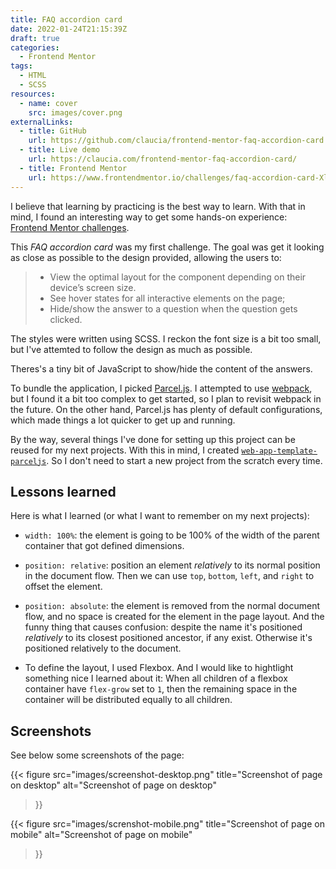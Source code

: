 ```yaml
---
title: FAQ accordion card
date: 2022-01-24T21:15:39Z
draft: true
categories:
  - Frontend Mentor
tags: 
  - HTML
  - SCSS
resources:
  - name: cover
    src: images/cover.png
externalLinks:
  - title: GitHub
    url: https://github.com/claucia/frontend-mentor-faq-accordion-card
  - title: Live demo
    url: https://claucia.com/frontend-mentor-faq-accordion-card/
  - title: Frontend Mentor
    url: https://www.frontendmentor.io/challenges/faq-accordion-card-XlyjD0Oam
---
```


I believe that learning by practicing is the best way to learn. With that in mind, I found an interesting way to get some hands-on experience: [Frontend Mentor challenges][frontend-mentor-challenges].

This _FAQ accordion card_ was my first challenge. The goal was get it looking as close as possible to the design provided, allowing the users to:

> - View the optimal layout for the component depending on their device’s screen size.
> - See hover states for all interactive elements on the page;
> - Hide/show the answer to a question when the question gets clicked.  

The styles were written using SCSS. I reckon the font size is a bit too small, but I've attemted to follow the design as much as possible.

Theres's a tiny bit of JavaScript to show/hide the content of the answers.

To bundle the application, I picked [Parcel.js][parcel-js]. I attempted to use [webpack], but I found it a bit too complex to get started, so I plan to revisit webpack in the future. On the other hand, Parcel.js has plenty of default configurations, which made things a lot quicker to get up and running.

By the way, several things I've done for setting up this project can be reused for my next projects. With this in mind, I created [`web-app-template-parceljs`][app-template]. So I don't need to start a new project from the scratch every time.

## Lessons learned

Here is what I learned (or what I want to remember on my next projects):

- `width: 100%`: the element is going to be 100% of the width of the parent container that got defined dimensions.

- `position: relative`: position an element _relatively_ to its normal position in the document flow. Then we can use `top`, `bottom`, `left`, and `right` to offset the element.

- `position: absolute`: the element is removed from the normal document flow, and no space is created for the element in the page layout. And the funny thing that causes confusion: despite the name it's positioned _relatively_ to its closest positioned ancestor, if any exist. Otherwise it's positioned relatively to the document.

- To define the layout, I used Flexbox. And I would like to hightlight something nice I learned about it: When all children of a flexbox container have `flex-grow` set to `1`, then the remaining space in the container will be distributed equally to all children.

## Screenshots

See below some screenshots of the page:

{{<
  figure src="images/screenshot-desktop.png"
  title="Screenshot of page on desktop"
  alt="Screenshot of page on desktop"
>}}

{{<
  figure src="images/screnshot-mobile.png"
  title="Screenshot of page on mobile"
  alt="Screenshot of page on mobile"
>}}

[frontend-mentor-challenges]: https://www.frontendmentor.io/challenges
[parcel-js]: https://parceljs.org
[app-template]: https://github.com/claucia/web-app-template-parceljs
[webpack]: https://webpack.js.org/